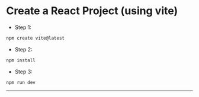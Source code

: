 # Create a React Project (using vite)
- Step 1:
``` bash
npm create vite@latest
```

- Step 2:
``` bash
npm install
```

- Step 3:
``` bash
npm run dev
```

---
